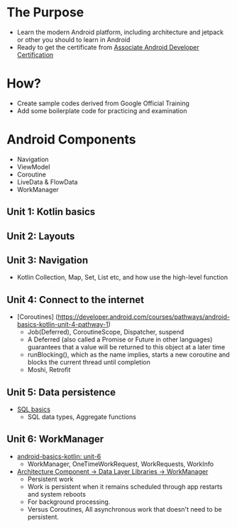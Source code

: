 # The Purpose
- Learn the modern Android platform, including architecture and jetpack or other you should to learn in Android
- Ready to get the certificate from [Associate Android Developer Certification](https://grow.google/certificates/android-developer/#?modal_active=none)

# How?
- Create sample codes derived from Google Official Training
- Add some boilerplate code for practicing and examination

# Android Components
- Navigation
- ViewModel
- Coroutine 
- LiveData & FlowData
- WorkManager

## Unit 1: Kotlin basics

## Unit 2: Layouts

## Unit 3: Navigation
- Kotlin Collection, Map, Set, List etc, and how use the high-level function
## Unit 4: Connect to the internet
- [Coroutines] (https://developer.android.com/courses/pathways/android-basics-kotlin-unit-4-pathway-1)
    - Job(Deferred), CoroutineScope, Dispatcher, suspend
    - A Deferred (also called a Promise or Future in other languages) guarantees that a value will be returned to this object at a later time
    - runBlocking(), which as the name implies, starts a new coroutine and blocks the current thread until completion
    - Moshi, Retrofit

## Unit 5: Data persistence
- [SQL basics]([https://developer.android.com/courses/android-basics-kotlin/unit-6](https://developer.android.com/codelabs/basic-android-kotlin-training-sql-basics?continue=https%3A%2F%2Fdeveloper.android.com%2Fcourses%2Fpathways%2Fandroid-basics-kotlin-unit-5-pathway-1%23codelab-https%3A%2F%2Fdeveloper.android.com%2Fcodelabs%2Fbasic-android-kotlin-training-sql-basics#8))
    - SQL data types, Aggregate functions
## Unit 6: WorkManager
- [android-basics-kotlin: unit-6](https://developer.android.com/courses/android-basics-kotlin/unit-6)
    - WorkManager, OneTimeWorkRequest, WorkRequests, WorkInfo
- [Architecture Component -> Data Layer Libraries -> WorkManager](https://developer.android.com/topic/libraries/architecture/workmanager?gclid=CjwKCAjwyryUBhBSEiwAGN5OCBW-ril0KwCwnSiLJT0AUTHqHLUOpZE3nbCN5JeBzvTyFVbVQlddrRoCpmsQAvD_BwE&gclsrc=aw.ds)
    - Persistent work
    - Work is persistent when it remains scheduled through app restarts and system reboots
    - For background processing.
    - Versus Coroutines, All asynchronous work that doesn't need to be persistent.

